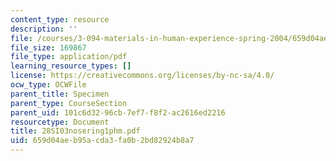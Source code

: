 ```yaml
---
content_type: resource
description: ''
file: /courses/3-094-materials-in-human-experience-spring-2004/659d04aeb95acda3fa0b2bd82924b8a7_28SI03nosering1phm.pdf
file_size: 169867
file_type: application/pdf
learning_resource_types: []
license: https://creativecommons.org/licenses/by-nc-sa/4.0/
ocw_type: OCWFile
parent_title: Specimen
parent_type: CourseSection
parent_uid: 101c6d32-96cb-7ef7-f8f2-ac2616ed2216
resourcetype: Document
title: 28SI03nosering1phm.pdf
uid: 659d04ae-b95a-cda3-fa0b-2bd82924b8a7
---
```

